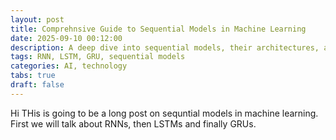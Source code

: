 ```yaml
---
layout: post
title: Comprehnsive Guide to Sequential Models in Machine Learning
date: 2025-09-10 00:12:00
description: A deep dive into sequential models, their architectures, and applications in machine learning.
tags: RNN, LSTM, GRU, sequential models
categories: AI, technology
tabs: true
draft: false
---
```


Hi THis is going to be a long post on sequntial models in machine learning.
First we will talk about RNNs, then LSTMs and finally GRUs.